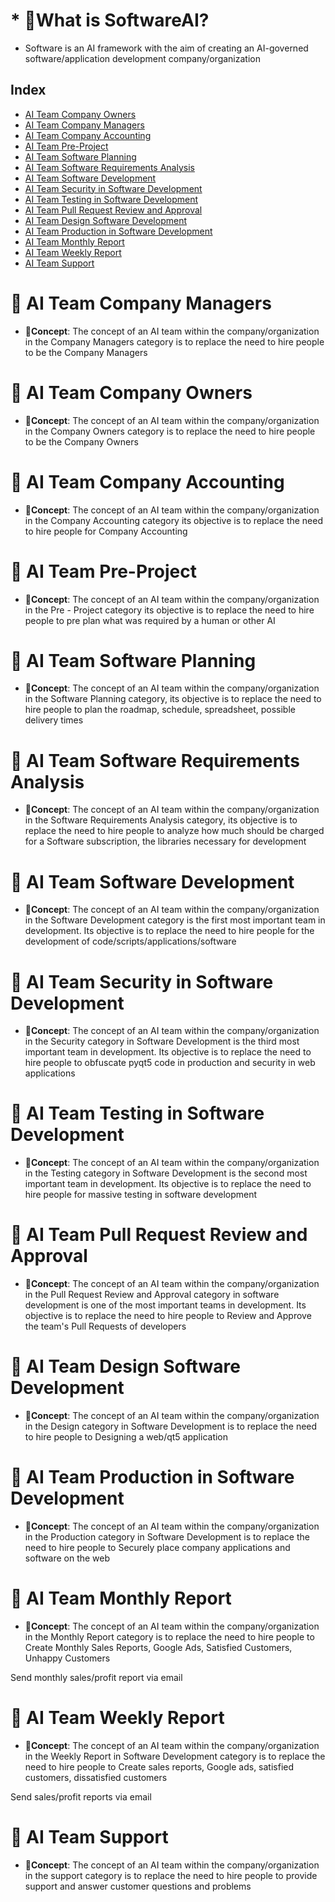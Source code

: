 # * **💭What is SoftwareAI?**
* Software is an AI framework with the aim of creating an AI-governed software/application development company/organization

## Index
- [AI Team Company Owners](#🧠-AI-Team-Company-Owners)
- [AI Team Company Managers](#🧠-AI-Team-Company-Managers)
- [AI Team Company Accounting](#🧠-AI-Team-Company-Accounting)
- [AI Team Pre-Project](#🧠-AI-Team-Pre-Project)
- [AI Team Software Planning](#🧠-AI-Team-Software-Planning)
- [AI Team Software Requirements Analysis](#🧠-AI-Team-Software-Requirements-Analysis)
- [AI Team Software Development](#🧠-AI-Team-Software-Development)
- [AI Team Security in Software Development](#🧠-AI-Team-Security-in-Software-Development)
- [AI Team Testing in Software Development](#🧠-AI-Team-Testing-in-Software-Development)
- [AI Team Pull Request Review and Approval](#🧠-AI-Team-Pull-Request-Review-and-Approval)
- [AI Team Design Software Development](#🧠-AI-Team-Design-Software-Development)
- [AI Team Production in Software Development](#🧠-AI-Team-Production-in-Software-Development)
- [AI Team Monthly Report](#🧠-AI-Team-Monthly-Report)
- [AI Team Weekly Report](#🧠-AI-Team-Weekly-Report)
- [AI Team Support](#🧠-AI-Team-Weekly-Report)






# 
# 
# 
# 
# 🧠 AI Team Company Managers
* **💭Concept**:
The concept of an AI team within the company/organization in the Company Managers category is to replace the need to hire people to be the Company Managers

#
#
#
# 🧠 AI Team Company Owners 
* **💭Concept**:
The concept of an AI team within the company/organization in the Company Owners category is to replace the need to hire people to be the Company Owners

#
#
#
# 🧠 AI Team Company Accounting
* **💭Concept**:
The concept of an AI team within the company/organization in the Company Accounting category its objective is to replace the need to hire people for Company Accounting

#
#
#
# 🧠 AI Team Pre-Project 
* **💭Concept**:
The concept of an AI team within the company/organization in the Pre - Project category its objective is to replace the need to hire people to pre plan what was required by a human or other AI

#
#
#
# 🧠 AI Team Software Planning
* **💭Concept**:
The concept of an AI team within the company/organization in the Software Planning category, its objective is to replace the need to hire people to plan the roadmap, schedule, spreadsheet, possible delivery times

#
#
#

# 🧠 AI Team Software Requirements Analysis
* **💭Concept**:
The concept of an AI team within the company/organization in the Software Requirements Analysis category, its objective is to replace the need to hire people to analyze how much should be charged for a Software subscription, the libraries necessary for development

#
#
#

# 🧠 AI Team Software Development
* **💭Concept**:
The concept of an AI team within the company/organization in the Software Development category is the first most important team in development. Its objective is to replace the need to hire people for the development of code/scripts/applications/software

#
#
#
# 🧠 AI Team Security in Software Development
* **💭Concept**:
The concept of an AI team within the company/organization in the Security category in Software Development is the third most important team in development. Its objective is to replace the need to hire people to obfuscate pyqt5 code in production and security in web applications

#
#
#

# 🧠 AI Team Testing in Software Development
* **💭Concept**:
The concept of an AI team within the company/organization in the Testing category in Software Development is the second most important team in development. Its objective is to replace the need to hire people for massive testing in software development

#
#
#


# 🧠 AI Team Pull Request Review and Approval
* **💭Concept**:
The concept of an AI team within the company/organization in the Pull Request Review and Approval category in software development is one of the most important teams in development. Its objective is to replace the need to hire people to Review and Approve the team's Pull Requests of developers


#
#
#


# 🧠 AI Team Design Software Development
* **💭Concept**:
The concept of an AI team within the company/organization in the Design category in Software Development is to replace the need to hire people to 
Designing a web/qt5 application


#
#
#



# 🧠 AI Team Production in Software Development
* **💭Concept**:
The concept of an AI team within the company/organization in the Production category in Software Development is to replace the need to hire people to 
Securely place company applications and software on the web


#
#
#

# 🧠 AI Team Monthly Report 
* **💭Concept**:
The concept of an AI team within the company/organization in the Monthly Report category is to replace the need to hire people to 
Create Monthly Sales Reports, Google Ads, Satisfied Customers, Unhappy Customers

Send monthly sales/profit report via email

#
#
#

# 🧠 AI Team Weekly Report 
* **💭Concept**:
 The concept of an AI team within the company/organization in the Weekly Report in Software Development category is to replace the need to hire people to 
Create sales reports, Google ads, satisfied customers, dissatisfied customers

Send sales/profit reports via email

#
#
#








# 🧠 AI Team Support
* **💭Concept**:
 The concept of an AI team within the company/organization in the support category is to replace the need to hire people to provide support and answer customer questions and problems


#
#
#





